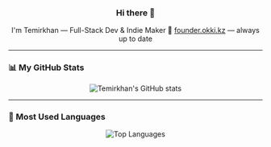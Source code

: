 <h3 align="center">Hi there 👋</h3>
<p align="center">
  I'm Temirkhan — Full-Stack Dev & Indie Maker  
  🔗 <a href="https://founder.okki.kz" target="_blank">founder.okki.kz</a> — always up to date
</p>

---

### 📊 My GitHub Stats

<p align="center">
  <img src="https://github-readme-stats.vercel.app/api?username=Temirkhan&show_icons=true&theme=github_dark" alt="Temirkhan's GitHub stats" />
</p>

---

### 🚀 Most Used Languages

<p align="center">
  <img src="https://github-readme-stats.vercel.app/api/top-langs/?username=Temirkhan&layout=compact&theme=github_dark" alt="Top Languages" />
</p>
